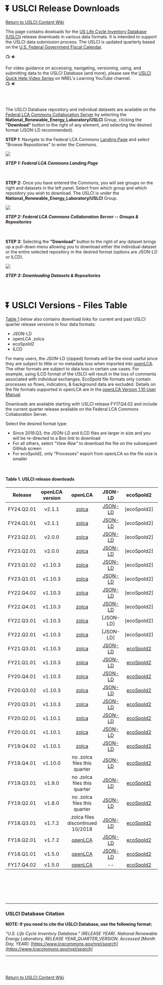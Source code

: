 :arrow_double_down:  USLCI Release Downloads
==================
[Return to USLCI Content Wiki](https://github.com/uslci-admin/uslci-content/wiki)

This page contains dowloads for the [US Life Cycle Inventory Database (USLCI)](https://www.nrel.gov/lci/) release downloads in various data formats. It is intended to support the USLCI data submission process. The USLCI is updated quarterly based on the [U.S. Federal Government Fiscal Calendar](https://www.senate.gov/reference/glossary_term/fiscal_year.htm).

:tv: :sound: <br>

For video guidance on accessing, navigating, versioning, using, and submitting data to the USLCI Database (and more), please see the [USLCI Quick Help Video Series](https://www.youtube.com/playlist?list=PLmIn8Hncs7bFUOyXZNGXwG4LtdoTfLz6Q) on NREL's Learning YouTube channel.
<br> 
:tv: :sound:

<br><br>

The USLCI Database repository and individual datasets are available on the [Federal LCA Commons Collaboration Server](https://www.lcacommons.gov/lca-collaboration) by selecting the **National_Renewable_Energy_Laboratory/USLCI** Group, clicking the **"Download"** button to the right of any element, and selecting the desired format (JSON-LD recommended).

**STEP 1:** Navigate to the Federal LCA Commons [Landing Page](https://wwww.lcacommons.gov) and select "Browse Repositories" to enter the Commons.

![](https://github.com/uslci-admin/uslci-content/blob/dev/images/Browse%20repositories.png)

**_STEP 1: Federal LCA Commons Landing Page_**
<br>
<br>
<br>


**STEP 2:** Once you have entered the Commons, you will see groups on the right and datasets in the left panel. Select from which group and which repository you wish to download. The USLCI is under the **National_Renewable_Energy_Laboratory/USLCI** Group.

![](https://github.com/uslci-admin/uslci-content/blob/dev/images/2.%20Downloading%20from%20FLCAC.png)

**_STEP 2: Federal LCA Commons Collaboration Server -- Groups & Repositories_**
<br>
<br>
<br>

**STEP 3:** Selecting the **"Download"** button to the right of any dataset brings up a pull-down menu allowing you to download either the individual dataset or the entire selected repository in the desired format (options are JSON-LD or ILCD).
<br>


![](https://github.com/uslci-admin/uslci-content/blob/dev/images/Download%20Buttons%20-%20Dataset%20OR%20Repository.png)
<br>


**_STEP 3: Downloading Datasets & Repositories_**
<br>
<br>
<br>


:arrow_double_down:  USLCI Versions - Files Table
==================


[Table 1](release-downloads.md#table-1-uslci-release-downloads) below also contains download links for current and past USLCI quarter release versions in four data formats: 
* JSON-LD
* openLCA .zolca
* ecoSpold2
* ILCD

For many users, the JSON-LD (zipped) formats will be the most useful since they are subject to little or no metadata loss when imported into [openLCA].  The other formats are subject to data loss in certain use cases. For example, using ILCD format of the USLCI will result in the loss of comments associated with individual exchanges. EcoSpold file formats only contain processes so flows, indicators, & background data are excluded. Details on the file formats supported in openLCA are in the [openLCA Version 1.10 User Manual](http://www.openlca.org/wp-content/uploads/2020/02/openLCA_1.10_User-Manual.pdf).

Downloads are available starting with USLCI release FY17.Q4.02 and include the current quarter release available on the Federal LCA Commons Collaboration Server. 

Select the desired format type: 
* Since 2019.Q3, the JSON-LD and ILCD files are larger in size and you will be re-directed to a Box link to download
* For all others, select _"View Raw"_ to download the file on the subsequent GitHub screen
* For ecoSpold2, only "Processes" export from openLCA so the file size is smaller


<br>

#### Table 1. USLCI release downloads   

| Release | openLCA version | openLCA | JSON-LD | ecoSpold2 | ILCD | Library |  
|:---:|:---:|:---:|:---:|:---:|:--:|:--:|   
| FY24.Q2.01 | v2.1.1 |[zolca](https://github.com/FLCAC-admin/uslci-content/blob/dev/downloads/uslci_fy24_q2_01_olca2_2_0_elci_lib.zolca)| [JSON-LD](https://github.com/FLCAC-admin/uslci-content/blob/dev/downloads/uslci_fy24_q2_01_olca2_2_0_elci_lib_json_ld.zip)| [ecoSpold2] | [ILCD] | [eLCI](https://github.com/FLCAC-admin/uslci-content/blob/dev/downloads/uslci_fy24_q2_01_olca2_2_0_elci_lib_json_ld.zip)
| FY24.Q1.01 | v2.1.1 |[zolca](https://github.com/FDC-admin/uslci-content/blob/dev/downloads/uslci_fy24_q1_01_olca2_1_1.zolca)| [JSON-LD](https://github.com/FDC-admin/uslci-content/blob/dev/downloads/uslci_fy24_q1_01_olca2_1_1_json_ld.zip)| [ecoSpold2] | [ILCD] 
| FY23.Q2.01 | v2.0.0 |[zolca](https://github.com/uslci-admin/uslci-content/blob/dev/downloads/uslci_fy23_q4_01_olca2_0_3.zolca)| [JSON-LD](https://github.com/uslci-admin/uslci-content/blob/dev/downloads/uslci_fy23_q4_01_olca2_0_3_json_ld.zip)| [ecoSpold2] | [ILCD] 
| FY23.Q2.01 | v2.0.0 |[zolca](https://github.com/uslci-admin/uslci-content/blob/dev/downloads/uslci_fy23_q2_01_olca2_0_0.zolca)| [JSON-LD](https://github.com/uslci-admin/uslci-content/blob/dev/downloads/uslci_fy23_q2_01_olca2_0_0_json_ld.zip)| [ecoSpold2] | [ILCD] 
| FY23.Q1.02 | v1.10.3 |[zolca](https://github.com/uslci-admin/uslci-content/blob/dev/downloads/uslci_fy23_q1_02_olca1_10_3.zolca)| [JSON-LD](https://github.com/uslci-admin/uslci-content/blob/dev/downloads/uslci_fy23_q1_02_olca1_10_3_json_ld.zip)| [ecoSpold2] | [ILCD] 
| FY23.Q1.01 | v1.10.3 |[zolca](https://github.com/uslci-admin/uslci-content/blob/dev/downloads/uslci_fy23_q1_01_olca1_10_3.zolca)| [JSON-LD](https://github.com/uslci-admin/uslci-content/blob/dev/downloads/uslci_fy23_q1_01_olca1_10_3_json_ld.zip)| [ecoSpold2] | [ILCD] 
| FY22.Q4.02 | v1.10.3 |[zolca](https://github.com/uslci-admin/uslci-content/blob/dev/downloads/uslci_fy22_q4_02_olca1_10_3.zolca)| [JSON-LD](https://github.com/uslci-admin/uslci-content/blob/dev/downloads/uslci_fy22_q4_02_olca1_10_3_json_ld.zip)| [ecoSpold2] | [ILCD] 
| FY22.Q4.01 | v1.10.3 |[zolca](https://github.com/uslci-admin/uslci-content/blob/dev/downloads/uslci_fy22_q4_01_olca1_10_3.zolca)| [JSON-LD](https://github.com/uslci-admin/uslci-content/blob/dev/downloads/uslci_fy22_q4_01_olca1_10_3_json_ld.zip)| [ecoSpold2] | [ILCD] 
| FY22.Q3.01 | v1.10.3 |[zolca](https://github.com/uslci-admin/uslci-content/blob/dev/downloads/uslci_fy22_q3_01_olca1_10_0.zolca)| [JSON-LD]| [ecoSpold2] | [ILCD] 
| FY22.Q2.01 | v1.10.3 |[zolca](https://github.com/uslci-admin/uslci-content/blob/dev/downloads/uslci_fy22_q2_01_olca_10_3_.zolca) | [JSON-LD] | [ecoSpold2] | [ILCD] |
| FY21.Q3.01 | v1.10.3 |[zolca](https://github.com/uslci-admin/uslci-content/blob/dev/downloads/uslci_fy21_q3_01_olca_10_3_.zolca) | [JSON-LD](https://app.box.com/s/8rv697xd6gqehat1o8mv4t09xce34dzw) | [ecoSpold2](https://github.com/uslci-admin/uslci-content/blob/dev/downloads/uslci_fy21_q3_01_olca_10_3_ecospold2.zip) | [ILCD](https://app.box.com/s/iisvem9o9l8k8198h311z8whpf0uu8cl) |
| FY21.Q1.01 | v1.10.3 |[zolca](https://github.com/uslci-admin/uslci-content/blob/dev/downloads/uslci_fy21_q1_01_olca1_10_3.zolca) | [JSON-LD](https://app.box.com/s/9afxvz4jvqsz0kcq7c5gc7nvsoh4nzqd) | [ecoSpold2](https://github.com/uslci-admin/uslci-content/blob/dev/downloads/uslci_fy21_q1_01_olca1_10_3_ecospold2.zip) | [ILCD](https://app.box.com/s/cvsotaydea52xpavtt40aykf7b9zl13q) |
| FY20.Q4.01 | v1.10.3 |[zolca](https://app.box.com/s/o6aw25fvzlxcpmfkh7ec8fllvzvzj8sz) | [JSON-LD](https://app.box.com/s/eq0mivu40bqzioilszw9q30htzrnufuy) | [ecoSpold2](https://github.com/uslci-admin/uslci-content/blob/dev/downloads/uslci_fy20_q4_01_olca1_10_3_ecospold.zip) | [ILCD](https://app.box.com/s/n8ermjf92g7i0vi52y3dnkt6celrhy5l) |
| FY20.Q3.02 | v1.10.3 |[zolca](https://github.com/uslci-admin/uslci-content/blob/dev/downloads/uslci_fy20_q3_02_olca1_10_3_zolca.zolca) | [JSON-LD](https://app.box.com/s/r63m6xjojahb4cezr58wtft9bjnnkmrm) | [ecoSpold2](https://github.com/uslci-admin/uslci-content/blob/dev/downloads/uslci_fy20_q3_02_olca1_10_3_ecospold.zip) | [ILCD](https://app.box.com/s/170ywdiq8gafivw3429srnc8q8ay0xt2) |
| FY20.Q3.01 | v1.10.3 |[zolca](https://github.com/uslci-admin/uslci-content/blob/dev/downloads/uslci_fy20_q3_01_olca1_10_3_zolca.zolca) | [JSON-LD](https://app.box.com/s/kzucre7sik2yt8urgatg4e0mlib4tbcv) | [ecoSpold2](https://github.com/uslci-admin/uslci-content/blob/dev/downloads/uslci_fy20_q3_01_olca1_10_3_ecospold.zip) | [ILCD](https://app.box.com/s/zulcmvp9g6ftlivoe6yns1cgiclur34m) |
| FY20.Q2.01 | v1.10.1 | [zolca](https://github.com/uslci-admin/uslci-content/blob/dev/downloads/uslci_fy20_q2_01_olca1_10_3.zolca) | [JSON-LD](https://app.box.com/s/ohqsukgivevlzi49dx2duh1dob5l58gh) | [ecoSpold2](https://github.com/uslci-admin/uslci-content/blob/dev/downloads/uslci_fy20_q2_01_olca1_10_3_ecospold2.zip) | [ILCD](https://app.box.com/s/layz422j1z3wzpwgzflxjq4vpam9qbze) |
| FY20.Q1.01 | v1.10.1 | [zolca](https://github.com/uslci-admin/uslci-content/blob/dev/downloads/uslci_fy20_q1_olca1_1_0.zolca) | [JSON-LD](https://app.box.com/s/1qjqhc7y2rwyvjmo7wu53a4nodjdn7lj) | [ecoSpold2](https://github.com/uslci-admin/uslci-content/blob/dev/downloads/uslci_fy20_q1_olca1_1_0_ecospold2.zip) | [ILCD](https://app.box.com/s/s2gd2733z3dio5b8unsatgkiyg5pb1l0) |
| FY19.Q4.02 | v1.10.1 | [zolca](https://github.com/uslci-admin/uslci-content/blob/dev/downloads/uslci_fy19_q4_02_olca1_10_0_zolca.zolca) | [JSON-LD](https://app.box.com/s/ugq6r4lp4votmzdrex6xokgxfdfgdyqf) | [ecoSpold2](https://github.com/uslci-admin/uslci-content/blob/dev/downloads/uslci_fy19_q4_02_olca1_10_0_ecospold2.zip) | [ILCD](https://app.box.com/s/4f0fcoquczxu9pll2o1gj4brm7377w5z) |
| FY19.Q4.01 | v1.10.0 | no .zolca files this quarter | [JSON-LD](https://app.box.com/s/ljzo0ns7gnowemteroki11ubjaulh5st) | [ecoSpold2](https://github.com/uslci-admin/uslci-content/blob/dev/downloads/uslci_fy19_q4_olca1_10_0_ecospold.zip.zip) |[ILCD](https://app.box.com/s/tlseuabs9130jgjrfoiickp3tu606pzq) |
| FY19.Q3.01 | v1.9.0 | no .zolca files this quarter | [JSON-LD](https://app.box.com/s/lv8mzuyyr33r11cmxfdt9k887w7h0sat) | [ecoSpold2](https://github.com/uslci-admin/uslci-content/blob/dev/downloads/uslci_fy19_q3_01_olca1_9_0_ecospold.zip.zip) | [ILCD](https://app.box.com/s/6pc5cha9wv3zb9lye1y6up5sk06ooxmx) |
| FY19.Q2.01 | v1.8.0 |no .zolca files this quarter | [JSON-LD](https://github.com/uslci-admin/uslci-content/blob/dev/downloads/uslci_fy19_q2_01_olca1_8_0_json_ld.zip.zip) | [ecoSpold2](https://github.com/uslci-admin/uslci-content/blob/dev/downloads/uslci_fy19_q2_01_olca1_8_0_ecospold2.zip.zip) | [ILCD](https://github.com/uslci-admin/uslci-content/blob/dev/downloads/uslcy_fy19_q2_01_olca1_8_0_ilcd.zip.zip) |
| FY18.Q3.01 | v1.7.2 | .zolca files discontinued 10/2018 |  [JSON-LD](https://github.com/uslci-admin/uslci-content/blob/dev/downloads/uslci_fy18_q3_01_olca1_7_2_json_ld.zip) | [ecoSpold2](https://github.com/uslci-admin/uslci-content/blob/dev/downloads/uslci_fy18_q1_01_olca1_7_0_ecospold2.zip) | [ILCD](https://github.com/uslci-admin/uslci-content/blob/dev/downloads/uslci_fy17_q4_02_olca1_5_0_ilcd.zip) |  
| FY18.Q2.01 | v1.7.2 | [openLCA](https://github.com/uslci-admin/uslci-content/tree/dev/downloads/uslci_fy18_q1_01_olca1_7_0.zolca) |  [JSON-LD](https://github.com/uslci-admin/uslci-content/tree/dev/downloads/uslci_fy18_q1_01_olca1_7_0_json_ld.zip) | [ecoSpold2](https://github.com/uslci-admin/uslci-content/tree/dev/downloads/uslci_fy18_q1_01_olca1_7_0_ecospold2.zip) | [ILCD](https://github.com/uslci-admin/uslci-content/tree/dev/downloads/uslci_fy18_q1_01_olca1_7_0_ilcd.zip) |  
| FY18.Q1.01 | v1.5.0 | [openLCA](https://github.com/uslci-admin/uslci-content/tree/dev/downloads/uslci_fy18_q1_01_olca1_5_0.zolca) |  [JSON-LD](https://github.com/uslci-admin/uslci-content/tree/dev/downloads/uslci_fy18_q1_01_olca1_5_0_json_ld.zip) | [ecoSpold2](https://github.com/uslci-admin/uslci-content/tree/dev/downloads/uslci_fy18_q1_01_olca1_5_ecospold2.zip) | [ILCD](https://github.com/uslci-admin/uslci-content/tree/dev/downloads/uslci_fy18_q1_01_olca1_5_0_ilcd.zip) |   
| FY17.Q4.02 | v1.5.0 | [openLCA](https://github.com/uslci-admin/uslci-content/tree/dev/downloads/uslci_fy17_q4_02_olca1_5_0.zolca) | -- | [ecoSpold2](https://github.com/uslci-admin/uslci-content/tree/dev/downloads/uslci_fy17_q4_02_olca1_5_0_ecospold2.zip) | [ILCD](https://github.com/uslci-admin/uslci-content/tree/dev/downloads/uslci_fy17_q4_02_olca1_5_0_ilcd.zip) |  

<br>

<br><br><br>

---
### USLCI Database Citation

**NOTE: If you need to cite the USLCI Database, use the following format:**

_"U.S. Life Cycle Inventory Database." (RELEASE YEAR). National Renewable Energy Laboratory, RELEASE YEAR_QUARTER_VERSION. Accessed _[Month Day, YEAR]_: [https://www.lcacommons.gov/nrel/search](https://www.lcacommons.gov/nrel/search)_

---
<br>
<br>


[Return to USLCI Content Wiki](https://github.com/uslci-admin/uslci-content/wiki)


[openlca]: http://www.openlca.org/download/

